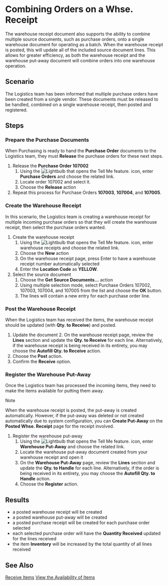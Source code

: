 # Combining Orders on a Whse. Receipt
The warehouse receipt document also supports the ability to combine multiple source documents, such as purchase orders, onto a single warehouse document for operating as a batch.  When the warehouse receipt is posted, this will update all of the included source document lines. This allows for greater efficiency, as both the warehouse receipt and the warehouse put-away document will combine orders into one warehouse operation.

## Scenario
The Logistics team has been informed that multiple purchase orders have been created from a single vendor. These documents must be released to be handled, combined on a single warehouse receipt, then posted and registered.

## Steps 
### Prepare the Purchase Documents
When Purchasing is ready to hand the **Purchase Order** documents to the Logistics team, they must **Release** the purchase orders for these next steps.

1. Release the **Purchase Order 107002**
	1. Using the ![Lightbulb that opens the Tell Me feature.](../../../media/ui-search/search_small.png "Tell me what you want to do") icon, enter **Purchase Orders** and choose the related link.
	2. Locate order 107002 and select it.
	3. Choose the **Release** action
2. Repeat this process for Purchase Orders **107003**, **107004**, and **107005**.

### Create the Warehouse Receipt
In this scenario, the Logistics team is creating a warehouse receipt for multiple incoming purchase orders so that they will create the warehouse receipt, then select the purchase orders wanted.

1. Create the warehouse receipt
	1. Using the ![Lightbulb that opens the Tell Me feature.](../../../media/ui-search/search_small.png "Tell me what you want to do") icon, enter warehouse receipts and choose the related link.
	2. Choose the **New** action
	3. On the warehouse receipt page, press Enter to have a warehouse receipt number automatically selected
	4. Enter the **Location Code** as **YELLOW**.
2. Select the source document
	1. Choose the **Get Source Documents...** action
	2. Using multiple selection mode, select Purchase Orders 107002, 107003, 107004, and 107005 from the list and choose the **OK** button.
	3. The lines will contain a new entry for each purchase order line.
### Post the Warehouse Receipt
When the Logistics team has received the items, the warehouse receipt should be updated (with **Qty. to Receive**) and posted.

1. Update the document 
	2. On the warehouse receipt page, review the **Lines** section and update the **Qty. to Receive** for each line. Alternatively, if the warehouse receipt is being received in its entirety, you may choose the **Autofill Qty. to Receive** action.
2. Choose the **Post** action.
3. Confirm the **Receive** option.

### Register the Warehouse Put-Away
Once the Logistics team has processed the incoming items, they need to make the items available for putting them away.

> [!NOTE]
> When the warehouse receipt is posted, the put-away is created automatically. However, if the put-away was deleted or not created automatically due to system configuration, you can **Create Put-Away** on the **Posted Whse. Receipt** page for the receipt involved.

1. Register the warehouse put-away
	1. Using the ![Lightbulb that opens the Tell Me feature.](../../../media/ui-search/search_small.png "Tell me what you want to do") icon, enter **Warehouse Put-Away** and choose the related link.
	2. Locate the warehouse put-away document created from your warehouse receipt and open it
	3. On the **Warehouse Put-Away** page, review the **Lines** section and update the **Qty. to Handle** for each line. Alternatively, if the order is being received in its entirety, you may choose the **Autofill Qty. to Handle** action.
	4. Choose the **Register** action.
## Results
-   a posted warehouse receipt will be created    
-   a posted warehouse put-away will be created   
-   a posted purchase receipt will be created for each purchase order selected    
-   each selected purchase order will have the **Quantity Received** updated for the lines received
-   the item **Inventory**  will be increased by the total quantity of all lines received

## See Also
[Receive Items](../../../warehouse-how-receive-items.md)
[View the Availability of Items](../../../inventory-how-availability-overview.md)